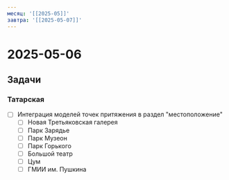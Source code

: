 ```yaml
---
месяц: '[[2025-05]]'
завтра: '[[2025-05-07]]'
---
```


# 2025-05-06

## Задачи

### Татарская
 - [ ] Интеграция моделей точек притяжения в раздел "местоположение"
	 - [ ] Новая Третьяковская галерея
	 - [ ] Парк Зарядье
	 - [ ] Парк Музеон
	 - [ ] Парк Горького
	 - [ ] Большой театр
	 - [ ] Цум
	 - [ ] ГМИИ им. Пушкина

